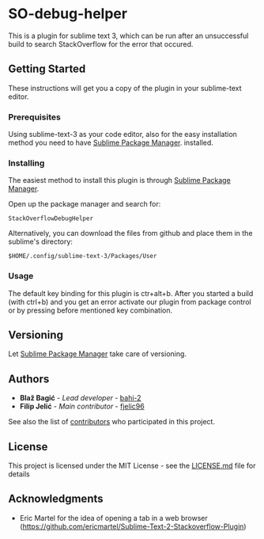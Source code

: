 # SO-debug-helper

This is a plugin for sublime text 3, which can be run after an unsuccessful build to search StackOverflow for the error that occured.

## Getting Started

These instructions will get you a copy of the plugin in your sublime-text editor.

### Prerequisites

Using sublime-text-3 as your code editor, also for the easy installation method you need to have [Sublime Package Manager](http://wbond.net/sublime_packages/package_control). installed.

### Installing

The easiest method to install this plugin is through [Sublime Package Manager](http://wbond.net/sublime_packages/package_control).

Open up the package manager and search for:
```
StackOverflowDebugHelper
```

Alternatively, you can download the files from github and place them in the sublime's directory:

```
$HOME/.config/sublime-text-3/Packages/User
```

### Usage

The default key binding for this plugin is ctr+alt+b. After you started a build (with ctrl+b) and you get an error activate our plugin from package control or by pressing before mentioned key combination.

## Versioning

Let [Sublime Package Manager](http://wbond.net/sublime_packages/package_control) take care of versioning.

## Authors

* **Blaž Bagić** - *Lead developer* - [bahi-2](https://github.com/bahi-2)
* **Filip Jelić** - *Main contributor* - [fjelic96](https://github.com/fjelic96)

See also the list of [contributors](https://github.com/your/project/contributors) who participated in this project.

## License

This project is licensed under the MIT License - see the [LICENSE.md](LICENSE.md) file for details

## Acknowledgments

* Eric Martel for the idea of opening a tab in a web browser (https://github.com/ericmartel/Sublime-Text-2-Stackoverflow-Plugin)
